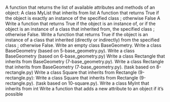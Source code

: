 A function that returns the list of available attributes and methods of an object:
A class MyList that inherits from list
A function that returns True if the object is exactly an instance of the specified class ; otherwise False
A Write a function that returns True if the object is an instance of, or if the object is an instance of a class that inherited from, the specified class ; otherwise False.
Write a function that returns True if the object is an instance of a class that inherited (directly or indirectly) from the specified class ; otherwise False.
Write an empty class BaseGeometry.
Write a class BaseGeometry (based on 5-base_geometry.py).
Write a class BaseGeometry (based on 6-base_geometry.py)
Write a class Rectangle that inherits from BaseGeometry (7-base_geometry.py).
Write a class Rectangle that inherits from BaseGeometry (7-base_geometry.py). (task based on 8-rectangle.py)
Write a class Square that inherits from Rectangle (9-rectangle.py):
Write a class Square that inherits from Rectangle (9-rectangle.py). (task based on 10-square.py).
Write a class MyInt that inherits from int
Write a function that adds a new attribute to an object if it’s possible
